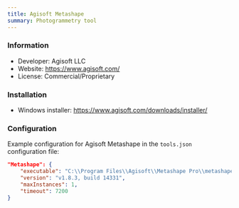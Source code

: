 ```yaml
---
title: Agisoft Metashape
summary: Photogrammetry tool
---
```


### Information

- Developer: Agisoft LLC
- Website: https://www.agisoft.com/
- License: Commercial/Proprietary

### Installation

- Windows installer: https://www.agisoft.com/downloads/installer/

### Configuration

Example configuration for Agisoft Metashape in the `tools.json` configuration file:

```json
"Metashape": {
    "executable": "C:\\Program Files\\Agisoft\\Metashape Pro\\metashape.exe",
    "version": "v1.8.3, build 14331",
    "maxInstances": 1,
    "timeout": 7200
}
```

